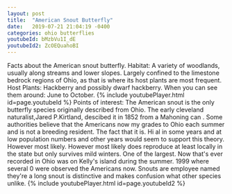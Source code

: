 ```yaml
---
layout: post
title:  "American Snout Butterfly"
date:   2019-07-21 21:04:19 -0400
categories: ohio butterflies
youtubeId: bMzbVu1I_dE
youtubeId2: ZcOEQuahoBI 
---
```

Facts about the American snout butterfly. Habitat: A variety of woodlands, usually along streams and lower slopes. Largely confined to the limestone bedrock regions of Ohio, as that is where its host plants are most frequent. Host Plants: Hackberry and possibly dwarf hackberry. When you can see them around: June to October.
{% include youtubePlayer.html id=page.youtubeId %}
 Points of interest: The American snout is the only butterfly species originally described from Ohio. The early cleveland naturalist,Jared P.Kirtland, descibed it in 1852 from a Mahoning can . Some authorities believe that the Americans now my grades to Ohio each summer and is not a breeding resident. The fact that it is. Hi al in some years and at low population numbers and other years would seem to support this theory. However most likely. However most likely does reproduce at least locally in the state but only survives mild winters. One of the largest. Now that's ever recorded in Ohio was on Kelly's island during the summer. 1999 where several 0 were observed the Americans now. Snouts are employee named they're a long snout is distinctive and makes confusion what other species unlike.
{% include youtubePlayer.html id=page.youtubeId2 %}
      
